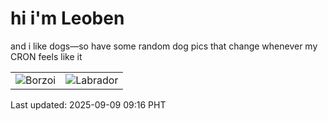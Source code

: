# hi i'm Leoben

and i like dogs—so have some random dog pics that change whenever my CRON feels like it

|  |  |
|--------|----------|
| ![Borzoi](https://random-dog-vercel.vercel.app/api/random-borzoi?v=1757380589) | ![Labrador](https://random-dog-vercel.vercel.app/api/random-labrador?v=1757380589) |

Last updated: 2025-09-09 09:16 PHT
